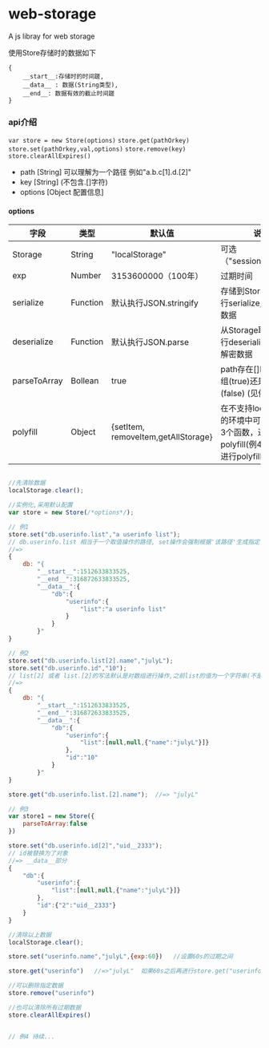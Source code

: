 # web-storage
A  js libray for web storage

使用Store存储时的数据如下
```
{
    __start__:存储时的时间蹉,
    __data__ : 数据(String类型),
    __end__: 数据有效的截止时间蹉
}

```

### api介绍

`var store = new Store(options)`
`store.get(pathOrkey)`
`store.set(pathOrkey,val,options)`
`store.remove(key)`
`store.clearAllExpires()`

- path [String]  可以理解为一个路径 例如"a.b.c[1].d.[2]"
- key  [String] (不包含.[]字符)
- options [Object 配置信息]

#### options
|字段|类型|默认值|说明|
|-----|-----|-----|-----|
|Storage|String|"localStorage"|可选（"sessionStorage"）|
|exp|Number|3153600000（100年）|过期时间|
|serialize|Function|默认执行JSON.stringify|存储到Storage时会执行serialize,可用于加密数据|
|deserialize|Function|默认执行JSON.parse|从Storage取出来会执行deserialize,可用于解密数据|
|parseToArray|Bollean|true|path存在[]时,解析为数组(true)还是对象(false) (见例3)|
|polyfill|Object| {setItem, removeItem,getAllStorage}|在不支持localStorage的环境中可以通过实现3个函数，进行polyfill(例4用cookie进行polyfill)| 

```js

//先清除数据
localStorage.clear();  

//实例化,采用默认配置
var store = new Store(/*options*/);   

// 例1
store.set("db.userinfo.list","a userinfo list");
// db.userinfo.list 相当于一个取值操作的路径, set操作会强制根据'该路径'生成指定格式的对象(如下)
//=>
{
    db: "{
        "__start__":1512633833525,
        "__end__":316872633833525,
        "__data__":{
            "db":{
                "userinfo":{
                    "list":"a userinfo list"
                }
            }
        }"
}

// 例2
store.set("db.userinfo.list[2].name","julyL");
store.set("db.userinfo.id","10");
// list[2] 或者 list.[2]的写法默认是对数组进行操作,之前list的值为一个字符串(不是数组),会强制生成数组进行赋值 (也可以生成对象而不生成数组 见例3)
//=>
{
    db: "{
        "__start__":1512633833525,
        "__end__":316872633833525,
        "__data__":{
            "db":{
                "userinfo":{
                    "list":[null,null,{"name":"julyL"}]}
                },
                "id":"10"
            }
        }"
}

store.get("db.userinfo.list.[2].name");  //=> "julyL"

// 例3
var store1 = new Store({
    parseToArray:false
})

store.set("db.userinfo.id[2]","uid__2333");
// id被替换为了对象
//=> __data__部分   
{
    "db":{
        "userinfo":{
            "list":[null,null,{"name":"julyL"}]}
        },
        "id":{"2":"uid__2333"}
    }
}

//清除以上数据
localStorage.clear();

store.set("userinfo.name","julyL",{exp:60})   //设置60s的过期之间

store.get("userinfo")   //=>"julyL"  如果60s之后再进行store.get("userinfo")则会删除这条数据并且返回undefined

//可以删除指定数据
store.remove("userinfo")  

//也可以清除所有过期数据
store.clearAllExpires()


// 例4 待续...


```
